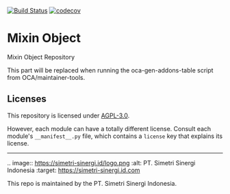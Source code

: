 [![Build Status](https://travis-ci.com/open-synergy/opnsynid-server-tools.svg?branch=14.0)](https://travis-ci.com/open-synergy/opnsynid-server-tools)
[![codecov](https://codecov.io/gh/open-synergy/opnsynid-server-tools/branch/14.0/graph/badge.svg)](https://codecov.io/gh/open-synergy/opnsynid-server-tools)

<!-- /!\ do not modify above this line -->

# Mixin Object

Mixin Object Repository

<!-- /!\ do not modify below this line -->

<!-- prettier-ignore-start -->

[//]: # (addons)

This part will be replaced when running the oca-gen-addons-table script from OCA/maintainer-tools.

[//]: # (end addons)

<!-- prettier-ignore-end -->

## Licenses

This repository is licensed under [AGPL-3.0](LICENSE).

However, each module can have a totally different license. Consult each module's `__manifest__.py` file, which contains a `license` key
that explains its license.

----

.. image:: https://simetri-sinergi.id/logo.png
   :alt: PT. Simetri Sinergi Indonesia
   :target: https://simetri-sinergi.id.com

This repo is maintained by the PT. Simetri Sinergi Indonesia.
